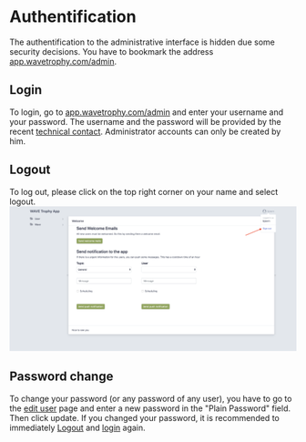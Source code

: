 # Authentification

The authentification to the administrative interface is hidden due some security decisions.
You have to bookmark the address [app.wavetrophy.com/admin](https://app.wavetrophy.com/admin).

## Login

To login, go to [app.wavetrophy.com/admin](https://app.wavetrophy.com/admin) and enter your username and your password.
The username and the password will be provided by the recent [technical contact](../index.md#technical-contact). Administrator accounts can only be created
by him.

## Logout

To log out, please click on the top right corner on your name and select logout.
![The logout button][authentification.logout]

## Password change

To change your password (or any password of any user), you have to go to the [edit user](../user/index.md#edit) page and
enter a new password in the "Plain Password" field. Then click update. If you changed your password, it is recommended to 
immediately [Logout](#logout) and [login](#login) again.

[authentification.logout]: dashboard.logout.png "Dashboard"